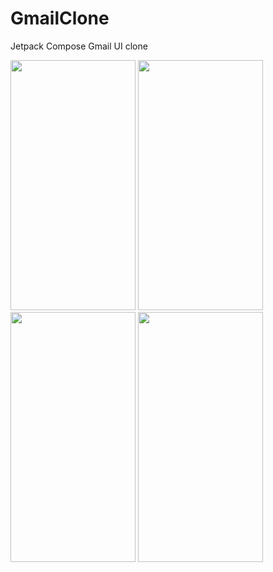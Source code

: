 # GmailClone
Jetpack Compose Gmail UI clone

<div>
  <img src=https://user-images.githubusercontent.com/81194285/156465595-67deb0b0-80a3-4847-93c6-6e46e5b3fed4.png width="200" height="400">
<img src=https://user-images.githubusercontent.com/81194285/156465859-454b1c28-2ac6-4537-8403-5e9a5fd6e1f9.png width="200" height="400">
</div>
 <img src=https://user-images.githubusercontent.com/81194285/156775598-d9b90707-35fc-49a5-b1dc-6a8d0c72034a.png width="200" height="400">
 <img src=https://user-images.githubusercontent.com/81194285/177393712-65c9b1e3-d759-4127-a685-0245c6b2c040.png width="200" height="400">
